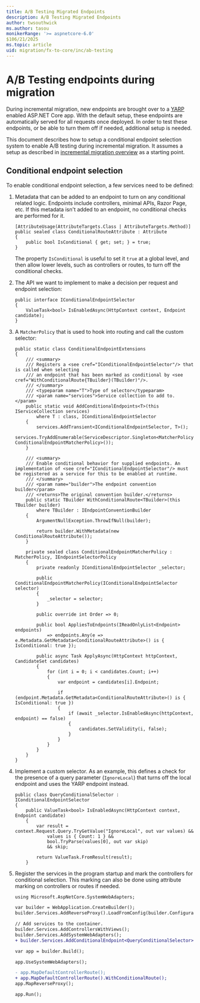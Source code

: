 ```yaml
---
title: A/B Testing Migrated Endpoints
description: A/B Testing Migrated Endpoints
author: twsouthwick
ms.author: tasou
monikerRange: '>= aspnetcore-6.0'
$106/21/2025
ms.topic: article
uid: migration/fx-to-core/inc/ab-testing
---
```


# A/B Testing endpoints during migration

During incremental migration, new endpoints are brought over to a [YARP](https://dotnet.github.io/yarp/) enabled ASP.NET Core app. With the default setup, these endpoints are automatically served for all requests once deployed. In order to test these endpoints, or be able to turn them off if needed, additional setup is needed.

This document describes how to setup a conditional endpoint selection system to enable A/B testing during incremental migration. It assumes a setup as described in [incremental migration overview](xref:migration/fx-to-core/inc/overview) as a starting point.

## Conditional endpoint selection

To enable conditional endpoint selection, a few services need to be defined:

1. Metadata that can be added to an endpoint to turn on any conditional related logic. Endpoints include controllers, minimal APIs, Razor Page, etc. If this metadata isn't added to an endpoint, no conditional checks are performed for it.

    ```CSharp
    [AttributeUsage(AttributeTargets.Class | AttributeTargets.Method)]
    public sealed class ConditionalRouteAttribute : Attribute
    {
        public bool IsConditional { get; set; } = true;
    }
    ```

    The property `IsConditional` is useful to set it `true` at a global level, and then allow lower levels, such as controllers or routes, to turn off the conditional checks.

2. The API we want to implement to make a decision per request and endpoint selection:

    ```CSharp
    public interface IConditionalEndpointSelector
    {
        ValueTask<bool> IsEnabledAsync(HttpContext context, Endpoint candidate);
    }
    ```

3. A `MatcherPolicy` that is used to hook into routing and call the custom selector:

    ```CSharp
    public static class ConditionalEndpointExtensions
    {
        /// <summary>
        /// Registers a <see cref="IConditionalEndpointSelector"/> that is called when selecting
        /// an endpoint that has been marked as conditional by <see cref="WithConditionalRoute{TBuilder}(TBuilder)"/>.
        /// </summary>
        /// <typeparam name="T">Type of selector</typeparam>
        /// <param name="services">Service collection to add to.</param>
        public static void AddConditionalEndpoints<T>(this IServiceCollection services)
            where T : class, IConditionalEndpointSelector
        {
            services.AddTransient<IConditionalEndpointSelector, T>();
            services.TryAddEnumerable(ServiceDescriptor.Singleton<MatcherPolicy, ConditionalEndpointMatcherPolicy>());
        }
    
        /// <summary>
        /// Enable conditional behavior for supplied endpoints. An implementation of <see cref="IConditionalEndpointSelector"/> must be registered as a service for this to be enabled at runtime.
        /// </summary>
        /// <param name="builder">The endpoint convention builder</param>
        /// <returns>The original convention builder.</returns>
        public static TBuilder WithConditionalRoute<TBuilder>(this TBuilder builder)
            where TBuilder : IEndpointConventionBuilder
        {
            ArgumentNullException.ThrowIfNull(builder);
    
            return builder.WithMetadata(new ConditionalRouteAttribute());
        }
    
        private sealed class ConditionalEndpointMatcherPolicy : MatcherPolicy, IEndpointSelectorPolicy
        {
            private readonly IConditionalEndpointSelector _selector;
    
            public ConditionalEndpointMatcherPolicy(IConditionalEndpointSelector selector)
            {
                _selector = selector;
            }
    
            public override int Order => 0;
    
            public bool AppliesToEndpoints(IReadOnlyList<Endpoint> endpoints)
                => endpoints.Any(e => e.Metadata.GetMetadata<ConditionalRouteAttribute>() is { IsConditional: true });
    
            public async Task ApplyAsync(HttpContext httpContext, CandidateSet candidates)
            {
                for (int i = 0; i < candidates.Count; i++)
                {
                    var endpoint = candidates[i].Endpoint;
    
                    if (endpoint.Metadata.GetMetadata<ConditionalRouteAttribute>() is { IsConditional: true })
                    {
                        if (await _selector.IsEnabledAsync(httpContext, endpoint) == false)
                        {
                            candidates.SetValidity(i, false);
                        }
                    }
                }
            }
        }
    }
    ```

4. Implement a custom selector. As an example, this defines a check for the presence of a query parameter (`IgnoreLocal`) that turns off the local endpoint and uses the YARP endpoint instead.

    ```CSharp
    public class QueryConditionalSelector : IConditionalEndpointSelector
    {
        public ValueTask<bool> IsEnabledAsync(HttpContext context, Endpoint candidate)
        {
            var result = context.Request.Query.TryGetValue("IgnoreLocal", out var values) &&
                values is { Count: 1 } &&
                bool.TryParse(values[0], out var skip)
                && skip;
    
            return ValueTask.FromResult(result);
        }
    ```

5. Register the services in the program startup and mark the controllers for conditional selection. This marking can also be done using attribute marking on controllers or routes if needed.

    ```diff
    using Microsoft.AspNetCore.SystemWebAdapters;
    
    var builder = WebApplication.CreateBuilder();
    builder.Services.AddReverseProxy().LoadFromConfig(builder.Configuration.GetSection("ReverseProxy"));
    
    // Add services to the container.
    builder.Services.AddControllersWithViews();
    builder.Services.AddSystemWebAdapters();
    + builder.Services.AddConditionalEndpoint<QueryConditionalSelector>();
    
    var app = builder.Build();
    
    app.UseSystemWebAdapters();
    
    - app.MapDefaultControllerRoute();
    + app.MapDefaultControllerRoute().WithConditionalRoute();
    app.MapReverseProxy();
    
    app.Run();
    ```
